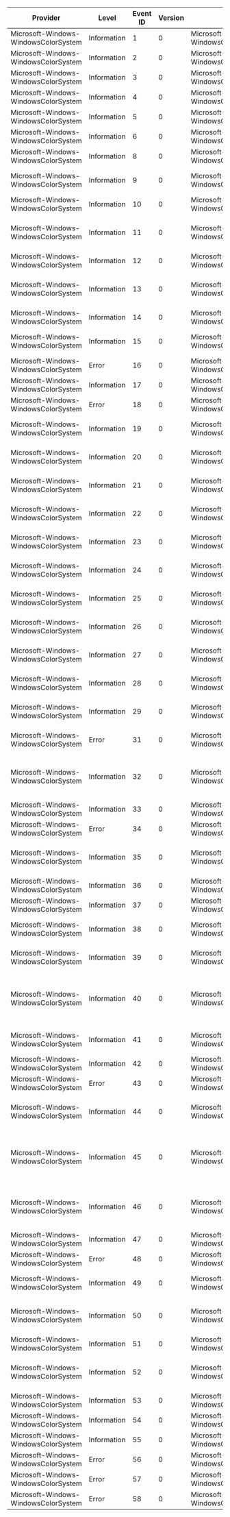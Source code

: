 Provider                              |  Level        |  Event ID  |  Version  |  Channel                                           |  Task                |  Opcode  |  Keyword               |  Message
--------------------------------------|---------------|------------|-----------|----------------------------------------------------|----------------------|----------|------------------------|----------------------------------------------------------------------------------------------------------------------------------------------------------------------------------------------------------------------------------------------------------------
Microsoft-Windows-WindowsColorSystem  |  Information  |  1         |  0        |  Microsoft-Windows-WindowsColorSystem/Operational  |  Profile Management  |          |                        |  Installed color profile {Profile}.
Microsoft-Windows-WindowsColorSystem  |  Information  |  2         |  0        |  Microsoft-Windows-WindowsColorSystem/Operational  |  Profile Management  |          |                        |  Uninstalled color profile {Profile}.
Microsoft-Windows-WindowsColorSystem  |  Information  |  3         |  0        |  Microsoft-Windows-WindowsColorSystem/Operational  |  Profile Management  |          |                        |  Associated color profile {Profile} with device {Device} in {Scope} scope.
Microsoft-Windows-WindowsColorSystem  |  Information  |  4         |  0        |  Microsoft-Windows-WindowsColorSystem/Operational  |  Profile Management  |          |                        |  Disassociated color profile {Profile} from device {Device} in {Scope} scope.
Microsoft-Windows-WindowsColorSystem  |  Information  |  5         |  0        |  Microsoft-Windows-WindowsColorSystem/Operational  |  Profile Management  |          |                        |  Set default profile to {Profile} for device {Device} in {Scope} scope.
Microsoft-Windows-WindowsColorSystem  |  Information  |  6         |  0        |  Microsoft-Windows-WindowsColorSystem/Operational  |  Profile Management  |          |                        |  Set the "use per-user profiles" setting for device {Device} to {Setting}.
Microsoft-Windows-WindowsColorSystem  |  Information  |  8         |  0        |  Microsoft-Windows-WindowsColorSystem/Operational  |  Profile Management  |          |                        |  Set the default rendering intent to {Intent} in {Scope} scope.
Microsoft-Windows-WindowsColorSystem  |  Information  |  9         |  0        |  Microsoft-Windows-WindowsColorSystem/Operational  |  Profile Management  |          |                        |  Unset the default rendering intent in {Scope} scope. The system-wide default rendering intent will now be used.
Microsoft-Windows-WindowsColorSystem  |  Information  |  10        |  0        |  Microsoft-Windows-WindowsColorSystem/Operational  |  Profile Management  |          |                        |  Set the default profile for {Intent} rendering intent to {Profile} in {Scope} scope.
Microsoft-Windows-WindowsColorSystem  |  Information  |  11        |  0        |  Microsoft-Windows-WindowsColorSystem/Operational  |  Profile Management  |          |                        |  Unset the default profile for {Intent} rendering intent in {Scope} scope. This rendering intent will now use the corresponding system-wide default profile.
Microsoft-Windows-WindowsColorSystem  |  Information  |  12        |  0        |  Microsoft-Windows-WindowsColorSystem/Operational  |  Profile Management  |          |                        |  Set the default profile for working space '{WorkingSpace}' to {Profile} in {Scope} scope.
Microsoft-Windows-WindowsColorSystem  |  Information  |  13        |  0        |  Microsoft-Windows-WindowsColorSystem/Operational  |  Profile Management  |          |                        |  Unset the default profile for working space '{WorkingSpace}' in {Scope} scope. This working space will now use the corresponding system-wide default profile.
Microsoft-Windows-WindowsColorSystem  |  Information  |  14        |  0        |  Microsoft-Windows-WindowsColorSystem/Operational  |  Profile Management  |          |                        |  Set the default CAMP profile to {Profile} in {Scope} scope.
Microsoft-Windows-WindowsColorSystem  |  Information  |  15        |  0        |  Microsoft-Windows-WindowsColorSystem/Operational  |  Profile Management  |          |                        |  Unset the default CAMP profile in {Scope} scope. The system-wide default CAMP profile will now be used.
Microsoft-Windows-WindowsColorSystem  |  Error        |  16        |  0        |  Microsoft-Windows-WindowsColorSystem/Debug        |  Transform Creation  |          |                        |  WCS profile {Profile} is invalid: {Reason}
Microsoft-Windows-WindowsColorSystem  |  Information  |  17        |  0        |  Microsoft-Windows-WindowsColorSystem/Debug        |  Transform Creation  |          |                        |  Initialized {Type} plug-in {PlugIn}.
Microsoft-Windows-WindowsColorSystem  |  Error        |  18        |  0        |  Microsoft-Windows-WindowsColorSystem/Debug        |  Transform Creation  |          |                        |  Failed to initialize {Type} plug-in {PlugIn}: error {ErrorCode}. Fallback {FallbackUsed}.
Microsoft-Windows-WindowsColorSystem  |  Information  |  19        |  0        |  Microsoft-Windows-WindowsColorSystem/Debug        |  Transform Creation  |          |  CMM for ICC profiles  |  V4 LUT elements in '{Tag}' tag: B curves {BCurves}, Matrix {Matrix}, M curves {MCurves}, CLUT {CLut}, A curves {ACurves}.
Microsoft-Windows-WindowsColorSystem  |  Information  |  20        |  0        |  Microsoft-Windows-WindowsColorSystem/Debug        |  Transform Creation  |          |  CMM for ICC profiles  |
Microsoft-Windows-WindowsColorSystem  |  Information  |  21        |  0        |  Microsoft-Windows-WindowsColorSystem/Debug        |  Transform Creation  |          |  CMM for ICC profiles  |
Microsoft-Windows-WindowsColorSystem  |  Information  |  22        |  0        |  Microsoft-Windows-WindowsColorSystem/Debug        |  Transform Creation  |          |  CMM for ICC profiles  |
Microsoft-Windows-WindowsColorSystem  |  Information  |  23        |  0        |  Microsoft-Windows-WindowsColorSystem/Debug        |  Transform Creation  |          |  CMM for ICC profiles  |
Microsoft-Windows-WindowsColorSystem  |  Information  |  24        |  0        |  Microsoft-Windows-WindowsColorSystem/Debug        |  Transform Creation  |          |  CMM for ICC profiles  |
Microsoft-Windows-WindowsColorSystem  |  Information  |  25        |  0        |  Microsoft-Windows-WindowsColorSystem/Debug        |  Transform Creation  |          |  CMM for ICC profiles  |
Microsoft-Windows-WindowsColorSystem  |  Information  |  26        |  0        |  Microsoft-Windows-WindowsColorSystem/Debug        |  Transform Creation  |          |  CMM for WCS profiles  |  Device has extended range: ([{RMin}, {RMax}], [{GMin}, {GMax}], [{BMin}, {BMax}]).
Microsoft-Windows-WindowsColorSystem  |  Information  |  27        |  0        |  Microsoft-Windows-WindowsColorSystem/Debug        |  Transform Creation  |          |  CMM for WCS profiles  |  Destination device lightness range: [{Min}, {Max}].
Microsoft-Windows-WindowsColorSystem  |  Information  |  28        |  0        |  Microsoft-Windows-WindowsColorSystem/Debug        |  Transform Creation  |          |  CMM for WCS profiles  |  Creating gamut map model for {Intent} intent.
Microsoft-Windows-WindowsColorSystem  |  Information  |  29        |  0        |  Microsoft-Windows-WindowsColorSystem/Debug        |  Transform Creation  |          |  CMM for WCS profiles  |  Created standard gamut map model for {Intent} intent.
Microsoft-Windows-WindowsColorSystem  |  Error        |  31        |  0        |  Microsoft-Windows-WindowsColorSystem/Debug        |  Transform Creation  |          |  CMM for WCS profiles  |  Failed to create gamut map model: error {ErrorCode}.
Microsoft-Windows-WindowsColorSystem  |  Information  |  32        |  0        |  Microsoft-Windows-WindowsColorSystem/Debug        |  Transform Creation  |          |                        |  Opening color profile(CDMP = '{CdmFileName}' ({CdmType}), CAMP = '{CamFileName}' ({CamType}), GMMP = '{GmmFileName}' ({GmmType}), desired access = {Access}, share mode = {Share}, creation mode = {Creation}).
Microsoft-Windows-WindowsColorSystem  |  Information  |  33        |  0        |  Microsoft-Windows-WindowsColorSystem/Debug        |  Transform Creation  |          |                        |
Microsoft-Windows-WindowsColorSystem  |  Error        |  34        |  0        |  Microsoft-Windows-WindowsColorSystem/Debug        |  Transform Creation  |          |                        |  Failed to open color profile: error {ErrorCode}.
Microsoft-Windows-WindowsColorSystem  |  Information  |  35        |  0        |  Microsoft-Windows-WindowsColorSystem/Debug        |  Transform Creation  |          |                        |  ICC profile information: size = {Size} bytes, version = {Version}, class = '{DeviceClass}', data color space = '{ColorSpace}', profile connection space = '{Pcs}'.
Microsoft-Windows-WindowsColorSystem  |  Information  |  36        |  0        |  Microsoft-Windows-WindowsColorSystem/Debug        |  Transform Creation  |          |                        |
Microsoft-Windows-WindowsColorSystem  |  Information  |  37        |  0        |  Microsoft-Windows-WindowsColorSystem/Debug        |  Transform Creation  |          |                        |  CITE color transform optimization: {Optimization}.
Microsoft-Windows-WindowsColorSystem  |  Information  |  38        |  0        |  Microsoft-Windows-WindowsColorSystem/Debug        |  Transform Creation  |          |  CMM for WCS profiles  |  Selected {LutType} LUT.
Microsoft-Windows-WindowsColorSystem  |  Information  |  39        |  0        |  Microsoft-Windows-WindowsColorSystem/Debug        |  Transform Creation  |          |  CMM for ICC profiles  |  Selected '{Tag}' tag to create {LutType} LUT for '{Class}' class profile with {Intent} rendering intent.
Microsoft-Windows-WindowsColorSystem  |  Information  |  40        |  0        |  Microsoft-Windows-WindowsColorSystem/Debug        |  Transform Creation  |          |                        |  Creating color transform(LCS type = {LcsCSType}, intent = {LcsIntent}, source profile = '{SourceProfileName}', destination profile = '{DestProfileName}' ({DestProfileType}), target profile = '{TargetProfileName}' ({TargetProfileType}), flags = {Flags}).
Microsoft-Windows-WindowsColorSystem  |  Information  |  41        |  0        |  Microsoft-Windows-WindowsColorSystem/Debug        |  Transform Creation  |          |                        |  Creating multi-profile color transform({NumProfiles} profiles, {NumIntents} intents, flags = {Flags}).
Microsoft-Windows-WindowsColorSystem  |  Information  |  42        |  0        |  Microsoft-Windows-WindowsColorSystem/Debug        |  Transform Creation  |          |                        |  Color transform successfully created: hxform = {HXform}.
Microsoft-Windows-WindowsColorSystem  |  Error        |  43        |  0        |  Microsoft-Windows-WindowsColorSystem/Debug        |  Transform Creation  |          |                        |  Color transform creation failed: error {ErrorCode}.
Microsoft-Windows-WindowsColorSystem  |  Information  |  44        |  0        |  Microsoft-Windows-WindowsColorSystem/Debug        |  Color Translation   |          |                        |  Translating colors(hxform = {HXform}, {NumColors} input colors, input color type = {InColorType}, output color type = {OutColorType}).
Microsoft-Windows-WindowsColorSystem  |  Information  |  45        |  0        |  Microsoft-Windows-WindowsColorSystem/Debug        |  Color Translation   |          |                        |  WCS translating colors(hxform = {HXform}, {NumColors} input colors, {NumInChannels} input channels, input data type = {InDataType}, {NumInBytes} input bytes, {NumOutChannels} output channels, output data type = {OutDataType}, {NumOutBytes} output bytes).
Microsoft-Windows-WindowsColorSystem  |  Information  |  46        |  0        |  Microsoft-Windows-WindowsColorSystem/Debug        |  Color Translation   |          |                        |  Translating bitmap bits(hxform = {HXform}, input bitmap format = {InBitmapFormat}, width = {Width}, height = {Height}, input stride = {InStride}, output bitmap format = {OutBitmapFormat}, output stride = {OutStride}).
Microsoft-Windows-WindowsColorSystem  |  Information  |  47        |  0        |  Microsoft-Windows-WindowsColorSystem/Debug        |  Color Translation   |          |                        |
Microsoft-Windows-WindowsColorSystem  |  Error        |  48        |  0        |  Microsoft-Windows-WindowsColorSystem/Debug        |  Color Translation   |          |                        |  Color translation failed: error {ErrorCode}.
Microsoft-Windows-WindowsColorSystem  |  Information  |  49        |  0        |  Microsoft-Windows-WindowsColorSystem/Debug        |  Color Calibration   |          |                        |  Calibration refresh invoked. Windows calibration state management enabled = {CalibrationManagementEnabled}.
Microsoft-Windows-WindowsColorSystem  |  Information  |  50        |  0        |  Microsoft-Windows-WindowsColorSystem/Debug        |  Color Calibration   |          |                        |  Refreshing calibration for device '{DeviceName}'. Color profile exists and contains calibration data = {ColorProfileExistsAndContainsCalibrationData}.
Microsoft-Windows-WindowsColorSystem  |  Information  |  51        |  0        |  Microsoft-Windows-WindowsColorSystem/Debug        |  Color Calibration   |          |                        |  Calibration refresh finished, return code = {ReturnCode}.
Microsoft-Windows-WindowsColorSystem  |  Information  |  52        |  0        |  Microsoft-Windows-WindowsColorSystem/Debug        |  Color Calibration   |          |                        |  Applying calibration adjustments.  Adapter gamma adjustments = {AdapterGammaAdjustments}, monitor adjustments = {MonitorAdjustments}.
Microsoft-Windows-WindowsColorSystem  |  Information  |  53        |  0        |  Microsoft-Windows-WindowsColorSystem/Debug        |  Color Calibration   |          |                        |  Setting Windows calibration state management to {NewValue}.
Microsoft-Windows-WindowsColorSystem  |  Information  |  54        |  0        |  Microsoft-Windows-WindowsColorSystem/Debug        |  Color Calibration   |          |                        |
Microsoft-Windows-WindowsColorSystem  |  Information  |  55        |  0        |  Microsoft-Windows-WindowsColorSystem/Debug        |  Color Calibration   |          |                        |
Microsoft-Windows-WindowsColorSystem  |  Error        |  56        |  0        |  Microsoft-Windows-WindowsColorSystem/Debug        |  Color Calibration   |          |                        |
Microsoft-Windows-WindowsColorSystem  |  Error        |  57        |  0        |  Microsoft-Windows-WindowsColorSystem/Debug        |  Color Calibration   |          |                        |  Loading calibration data from color profile {ProfileName} failed with error {ReturnCode}.
Microsoft-Windows-WindowsColorSystem  |  Error        |  58        |  0        |  Microsoft-Windows-WindowsColorSystem/Debug        |  Color Calibration   |          |                        |  Applying calibration data failed with error {ReturnCode}.